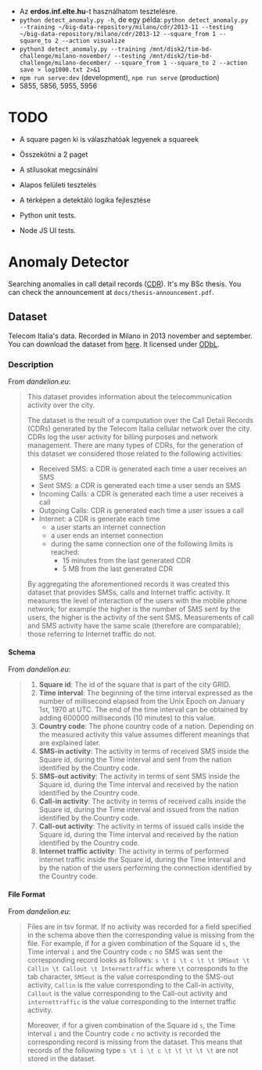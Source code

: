 - Az **erdos.inf.elte.hu**-t használhatom tesztelésre.
- `python detect_anomaly.py -h`, de egy példa: `python detect_anomaly.py --training ~/big-data-repository/milano/cdr/2013-11 --testing ~/big-data-repository/milano/cdr/2013-12 --square_from 1 --square_to 2 --action visualize`
- `python3 detect_anomaly.py --training /mnt/disk2/tim-bd-challenge/milano-november/ --testing /mnt/disk2/tim-bd-challenge/milano-december/ --square_from 1 --square_to 2 --action save > log1000.txt 2>&1`
- `npm run serve:dev` (development), `npm run serve` (production)
- 5855, 5856, 5955, 5956

# TODO

- A square pagen ki is válaszhatóak legyenek a squareek
- Összekötni a 2 paget
- A stílusokat megcsinálni
- Alapos felületi tesztelés

- A térképen a detektáló logika fejlesztése

- Python unit tests.
- Node JS UI tests.

# Anomaly Detector

Searching anomalies in call detail records ([CDR](https://en.wikipedia.org/wiki/Call_detail_record)). It's my BSc thesis. You can check the announcement at `docs/thesis-announcement.pdf`.

## Dataset

Telecom Italia's data. Recorded in Milano in 2013 november and september. You can download the dataset from [here](https://dandelion.eu/datamine/open-big-data/). It licensed under [ODbL](https://opendatacommons.org/licenses/odbl/).

### Description

From *dandelion.eu*:

> This dataset provides information about the telecommunication activity over the city.
>
> The dataset is the result of a computation over the Call Detail Records (CDRs) generated by the Telecom Italia cellular network over the city. CDRs log the user activity for billing purposes and network management. There are many types of CDRs, for the generation of this dataset we considered those related to the following activities:
>- Received SMS: a CDR is generated each time a user receives an SMS
>- Sent SMS: a CDR is generated each time a user sends an SMS
>- Incoming Calls: a CDR is generated each time a user receives a call
>- Outgoing Calls: CDR is generated each time a user issues a call
>- Internet: a CDR is generate each time
>	- a user starts an internet connection
>	- a user ends an internet connection
>	- during the same connection one of the following limits is reached:​
>		- 15 minutes from the last generated CDR
>		- 5 MB from the last generated CDR
>
> By aggregating the aforementioned records it was created this dataset that provides SMSs, calls and Internet traffic activity. It measures the level of interaction of the users with the mobile phone network; for example the higher is the number of SMS sent by the users, the higher is the activity of the sent SMS. Measurements of call and SMS activity have the same scale (therefore are comparable); those referring to Internet traffic do not.

#### Schema

From *dandelion.eu*:

>1. **Square id**: The id of the square that is part of the city GRID.
>2. **Time interval**: The beginning of the time interval expressed as the number of millisecond elapsed from the Unix Epoch on January 1st, 1970 at UTC. The end of the time interval can be obtained by adding 600000 milliseconds (10 minutes) to this value.
>3. **Country code**: The phone country code of a nation. Depending on the measured activity this value assumes different meanings that are explained later.
>4. **SMS-in activity**: The activity in terms of received SMS inside the Square id, during the Time interval and sent from the nation identified by the Country code.
>5. **SMS-out activity**: The activity in terms of sent SMS inside the Square id, during the Time interval and received by the nation identified by the Country code.
>6. **Call-in activity**: The activity in terms of received calls inside the Square id, during the Time interval and issued from the nation identified by the Country code.
>7. **Call-out activity**: The activity in terms of issued calls inside the Square id, during the Time interval and received by the nation identified by the Country code.
>8. **Internet traffic activity**: The activity in terms of performed internet traffic inside the Square id, during the Time interval and by the nation of the users performing the connection identified by the Country code.

#### File Format

From *dandelion.eu*:

>Files are in tsv format. If no activity was recorded for a field specified in the schema above then the corresponding value is missing from the file. For example, if for a given combination of the Square id `s`, the Time interval `i` and the Country code `c` no SMS was sent the corresponding record looks as follows:
>`s \t i \t c \t \t SMSout \t Callin \t Callout \t Internettraffic`
>where `\t` corresponds to the tab character, `SMSout` is the value corresponding to the SMS-out activity, `Callin` is the value corresponding to the Call-in activity, `Callout` is the value corresponding to the Call-out activity and `internettraffic` is the value corresponding to the  Internet traffic activity.
>
>Moreover, if for a given combination of the Square id `s`, the Time interval `i` and the Country code `c` no activity is recorded the corresponding record is missing from the dataset. This means that records of the following type
>`s \t i \t c \t \t \t \t \t`
>are not stored in the dataset.
